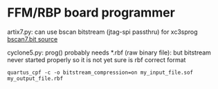 # FFM/RBP board programmer

artix7.py: can use bscan bitstream (jtag-spi passthru) for xc3sprog
[bscan7.bit source](https://github.com/f32c/f32c/tree/master/rtl/proj/xilinx/ffm-a7100/ffm_a7100_jtag_spi_bridge)

cyclone5.py: prog() probably needs *.rbf (raw binary file):
but bitstream never started properly so it is not yet
sure is rbf correct format

    quartus_cpf -c -o bitstream_compression=on my_input_file.sof my_output_file.rbf
